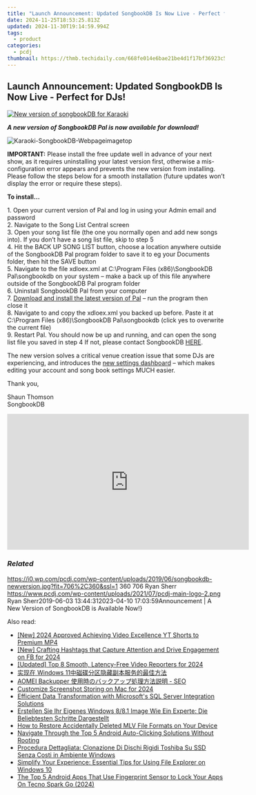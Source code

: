 ```yaml
---
title: "Launch Announcement: Updated SongbookDB Is Now Live - Perfect for DJs!"
date: 2024-11-25T18:53:25.813Z
updated: 2024-11-30T19:14:59.994Z
tags:
  - product
categories:
  - pcdj
thumbnail: https://thmb.techidaily.com/668fe014e6bae21be4d1f17bf36923c523f3242cbf8f9156a716780e5d4eeb63.jpg
---
```


## Launch Announcement: Updated SongbookDB Is Now Live - Perfect for DJs!

[![New version of songbookDB for Karaoki](https://i0.wp.com/pcdj.com/wp-content/uploads/2019/06/songbookdb-newversion.jpg?resize=706%2C321&ssl=1)](https://i0.wp.com/pcdj.com/wp-content/uploads/2019/06/songbookdb-newversion.jpg?fit=706%2C360&ssl=1 "New version of songbookDB for Karaoki")

_**A new version of SongbookDB Pal is now available for download!**_

![](https://i0.wp.com/pcdj.com/wp-content/uploads/2014/06/Karaoki-SongbookDB-Webpageimagetop.png?fit=300%2C208&ssl=1 "Karaoki-SongbookDB-Webpageimagetop")

**IMPORTANT:** Please install the free update well in advance of your next show, as it requires uninstalling your latest version first, otherwise a mis-configuration error appears and prevents the new version from installing. Please follow the steps below for a smooth installation (future updates won’t display the error or require these steps).

**To install…**

1\. Open your current version of Pal and log in using your Admin email and password  
2\. Navigate to the Song List Central screen  
3\. Open your song list file (the one you normally open and add new songs into). If you don’t have a song list file, skip to step 5  
4\. Hit the BACK UP SONG LIST button, choose a location anywhere outside of the SongbookDB Pal program folder to save it to eg your Documents folder, then hit the SAVE button  
5\. Navigate to the file xdloex.xml at C:\\Program Files (x86)\\SongbookDB Pal\\songbookdb on your system – make a back up of this file anywhere outside of the SongbookDB Pal program folder  
6\. Uninstall SongbookDB Pal from your computer  
7\. [Download and install the latest version of Pal](https://www.songbookdb.com/updater/songbookdb%5Fpal.air) – run the program then close it  
8\. Navigate to and copy the xdloex.xml you backed up before. Paste it at C:\\Program Files (x86)\\SongbookDB Pal\\songbookdb (click yes to overwrite the current file)  
9\. Restart Pal. You should now be up and running, and can open the song list file you saved in step 4 If not, please contact SongbookDB [HERE](https://www.songbookdb.com/?screen=contact).

The new version solves a critical venue creation issue that some DJs are experiencing, and introduces the [new settings dashboard](https://www.songbookdb.com/dashboard) – which makes editing your account and song book settings MUCH easier.

Thank you,

Shaun Thomson  
SongbookDB

<!-- affiliate ads begin -->
<iframe width="560" height="315" src="https://www.youtube.com/embed/dKjioJQaUh8?si=Ls_AeuvGsSyL5ny2" title="YouTube video player" frameborder="0" allow="accelerometer; autoplay; clipboard-write; encrypted-media; gyroscope; picture-in-picture; web-share" referrerpolicy="strict-origin-when-cross-origin" allowfullscreen></iframe>
<!-- affiliate ads end -->

### _Related_

https://i0.wp.com/pcdj.com/wp-content/uploads/2019/06/songbookdb-newversion.jpg?fit=706%2C360&ssl=1 360 706 Ryan Sherr https://www.pcdj.com/wp-content/uploads/2021/07/pcdj-main-logo-2.png Ryan Sherr2019-06-03 13:44:312023-04-10 17:03:59Announcement | A New Version of SongbookDB is Available Now!}

<ins class="adsbygoogle"
     style="display:block"
     data-ad-format="autorelaxed"
     data-ad-client="ca-pub-7571918770474297"
     data-ad-slot="1223367746"></ins>

<ins class="adsbygoogle"
     style="display:block"
     data-ad-client="ca-pub-7571918770474297"
     data-ad-slot="8358498916"
     data-ad-format="auto"
     data-full-width-responsive="true"></ins>

<span class="atpl-alsoreadstyle">Also read:</span>
<div><ul>
<li><a href="https://facebook-video-footage.techidaily.com/new-2024-approved-achieving-video-excellence-yt-shorts-to-premium-mp4/"><u>[New] 2024 Approved Achieving Video Excellence YT Shorts to Premium MP4</u></a></li>
<li><a href="https://facebook-videos.techidaily.com/new-crafting-hashtags-that-capture-attention-and-drive-engagement-on-fb-for-2024/"><u>[New] Crafting Hashtags that Capture Attention and Drive Engagement on FB for 2024</u></a></li>
<li><a href="https://video-screen-grab.techidaily.com/updated-top-8-smooth-latency-free-video-reporters-for-2024/"><u>[Updated] Top 8 Smooth, Latency-Free Video Reporters for 2024</u></a></li>
<li><a href="https://win-hot.techidaily.com/1728502128785-windows-11/"><u>实现在 Windows 11中磁碟分区隐藏副本服务的最佳方法</u></a></li>
<li><a href="https://win-hot.techidaily.com/1728504000353-aomei-backupper-seo/"><u>AOMEI Backupper 使用時のバックアップ処理方法説明 - SEO</u></a></li>
<li><a href="https://screen-mirroring-recording.techidaily.com/customize-screenshot-storing-on-mac-for-2024/"><u>Customize Screenshot Storing on Mac for 2024</u></a></li>
<li><a href="https://win-hot.techidaily.com/efficient-data-transformation-with-microsofts-sql-server-integration-solutions/"><u>Efficient Data Transformation with Microsoft's SQL Server Integration Solutions</u></a></li>
<li><a href="https://win-hot.techidaily.com/erstellen-sie-ihr-eigenes-windows-881-image-wie-ein-experte-die-beliebtesten-schritte-dargestellt/"><u>Erstellen Sie Ihr Eigenes Windows 8/8.1 Image Wie Ein Experte: Die Beliebtesten Schritte Dargestellt</u></a></li>
<li><a href="https://win-hot.techidaily.com/how-to-restore-accidentally-deleted-mlv-file-formats-on-your-device/"><u>How to Restore Accidentally Deleted MLV File Formats on Your Device</u></a></li>
<li><a href="https://techtrends.techidaily.com/navigate-through-the-top-5-android-auto-clicking-solutions-without-rooting/"><u>Navigate Through the Top 5 Android Auto-Clicking Solutions Without Rooting</u></a></li>
<li><a href="https://win-hot.techidaily.com/procedura-dettagliata-clonazione-di-dischi-rigidi-toshiba-su-ssd-senza-costi-in-ambiente-windows/"><u>Procedura Dettagliata: Clonazione Di Dischi Rigidi Toshiba Su SSD Senza Costi in Ambiente Windows</u></a></li>
<li><a href="https://win-howtos.techidaily.com/simplify-your-experience-essential-tips-for-using-file-explorer-on-windows-10/"><u>Simplify Your Experience: Essential Tips for Using File Explorer on Windows 10</u></a></li>
<li><a href="https://unlock-android.techidaily.com/the-top-5-android-apps-that-use-fingerprint-sensor-to-lock-your-apps-on-tecno-spark-go-2024-by-drfone-android/"><u>The Top 5 Android Apps That Use Fingerprint Sensor to Lock Your Apps On Tecno Spark Go (2024)</u></a></li>
</ul></div>

